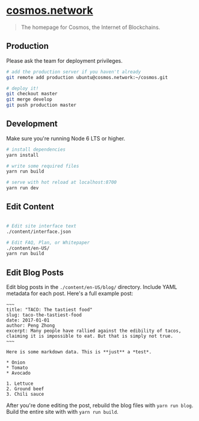 # [cosmos.network](https://cosmos.network)

> The homepage for Cosmos, the Internet of Blockchains.

## Production

Please ask the team for deployment privileges.

``` bash
# add the production server if you haven't already
git remote add production ubuntu@cosmos.network:~/cosmos.git
```

``` bash
# deploy it!
git checkout master
git merge develop
git push production master
```

## Development

Make sure you're running Node 6 LTS or higher.

``` bash
# install dependencies
yarn install

# write some required files
yarn run build

# serve with hot reload at localhost:8700
yarn run dev
```

## Edit Content

``` bash

# Edit site interface text
./content/interface.json

# Edit FAQ, Plan, or Whitepaper 
./content/en-US/
yarn run build

```
## Edit Blog Posts

Edit blog posts in the `./content/en-US/blog/` directory. Include YAML metadata for each post. Here's a full example post:

    ~~~
    title: "TACO: The tastiest food"
    slug: taco-the-tastiest-food
    date: 2017-01-01
    author: Peng Zhong
    excerpt: Many people have rallied against the edibility of tacos, claiming it is impossible to eat. But that is simply not true.
    ~~~

    Here is some markdown data. This is **just** a *test*.

    * Onion
    * Tomato
    * Avocado

    1. Lettuce
    2. Ground beef
    3. Chili sauce

After you're done editing the post, rebuild the blog files with `yarn run blog`. Build the entire site with with `yarn run build`.
